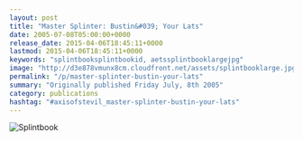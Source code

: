 ```yaml
---
layout: post
title: "Master Splinter: Bustin&#039; Your Lats"
date: 2005-07-08T05:00:00+0000
release_date: 2015-04-06T18:45:11+0000
lastmod: 2015-04-06T18:45:11+0000
keywords: "splintbooksplintbookid, aetssplintbooklargejpg"
image: "http://d3e878vmunx8cm.cloudfront.net/assets/splintbooklarge.jpg"
permalink: "/p/master-splinter-bustin-your-lats"
summary: "Originally published Friday July, 8th 2005"
category: publications
hashtag: "#axisofstevil_master-splinter-bustin-your-lats"
---
```


[id_1]: http://d3e878vmunx8cm.cloudfront.net/assets/splintbooklarge.jpg "Splintbook"
![Splintbook][id_1]
